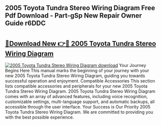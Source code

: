 ## 2005 Toyota Tundra Stereo Wiring Diagram Free Pdf Download - Part-gSp New Repair Owner Guide r6DDC

# <h2><a href="http://dfkf3s2.blite.top/?on=2005+Toyota+Tundra+Stereo+Wiring+Diagram">🔗Download New 👉🔴 2005 Toyota Tundra Stereo Wiring Diagram</a></h2>

[![2005 Toyota Tundra Stereo Wiring Diagram download](https://i.imgur.com/lujVjoI.png)](http://dfkf3s2.blite.top/?on=2005+Toyota+Tundra+Stereo+Wiring+Diagram)
Your Journey Begins Here This manual marks the beginning of your journey with your new 2005 Toyota Tundra Stereo Wiring Diagram, guiding you towards successful operation and enjoyment. Compatible Accessories This section lists compatible accessories and peripherals for your new 2005 Toyota Tundra Stereo Wiring Diagram. 2005 Toyota Tundra Stereo Wiring Diagram comes with an array of advanced features, including voice recognition, customizable settings, multi-language support, and automatic backups, all accessible through the user interface. Your Success is Our Priority 2005 Toyota Tundra Stereo Wiring Diagram. We are committed to providing you with the best possible experience.
